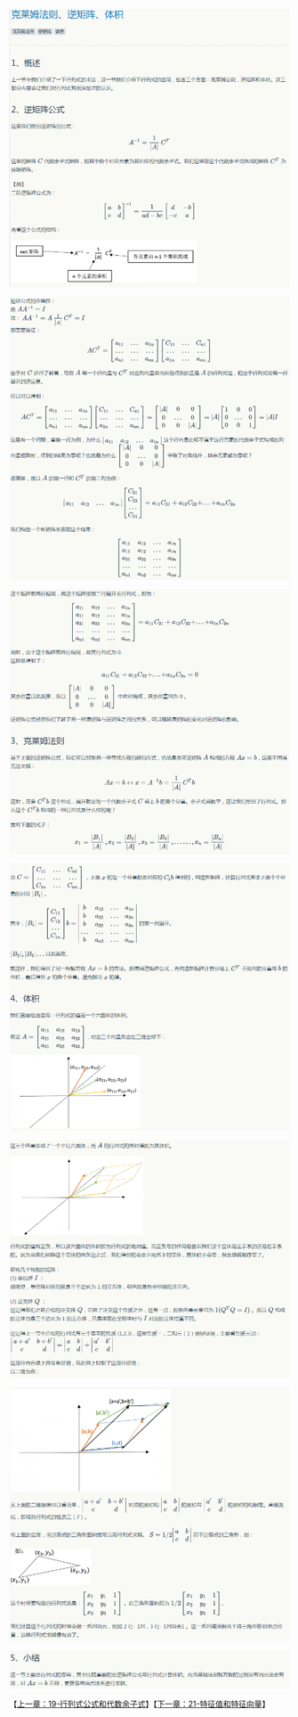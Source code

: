 
![](../images/20/LA_20_1.png)

![](../images/20/LA_20_2.png)

![](../images/20/LA_20_3.png)

![](../images/20/LA_20_4.png)

![](../images/20/LA_20_5.png)

![](../images/20/LA_20_6.png)

![](../images/20/LA_20_7.png)

【[上一章：19-行列式公式和代数余子式](../19-行列式公式和代数余子式/19-行列式公式和代数余子式.md)】【[下一章：21-特征值和特征向量](../21-特征值和特征向量/21-特征值和特征向量.md)】
